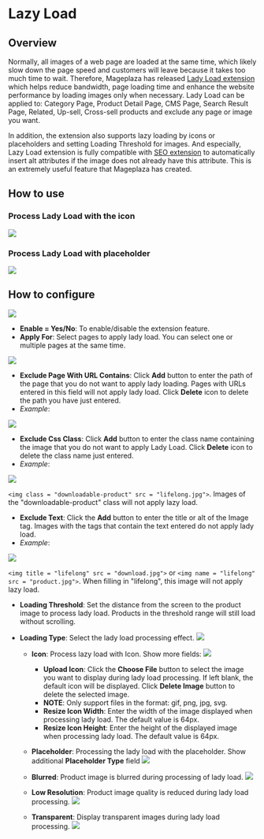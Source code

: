 # Lazy Load

## Overview

Normally, all images of a web page are loaded at the same time, which likely slow down the page speed and customers will leave because it takes too much time to wait. Therefore, Mageplaza has released [Lady Load extension](https://mageplaza.com/magento-2-lazy-load/)  which helps reduce bandwidth, page loading time and enhance the website performance by loading images only when necessary. Lady Load can be applied to: Category Page, Product Detail Page, CMS Page, Search Result Page, Related, Up-sell, Cross-sell products and exclude any page or image you want.

In addition, the extension also supports lazy loading by icons or placeholders and setting Loading Threshold for images. And especially, Lazy Load extension is fully compatible with [SEO extension](https://www.mageplaza.com/magento-2-seo-extension/) to automatically insert alt attributes if the image does not already have this attribute. This is an extremely useful feature that Mageplaza has created.

## How to use

### Process Lady Load with the icon

![](https://i.imgur.com/6pnOIvc.png)

### Process Lady Load with placeholder

![](https://i.imgur.com/Gcj9Bp3.png)

## How to configure

![](https://i.imgur.com/0s7h7kA.png)

- **Enable = Yes/No**: To enable/disable the extension feature.
- **Apply For**: Select pages to apply lady load. You can select one or multiple pages at the same time. 

![](https://i.imgur.com/x6BuaNK.png)

- **Exclude Page With URL Contains**: Click **Add** button to enter the path of the page that you do not want to apply lady loading. Pages with URLs entered in this field will not apply lady load. Click **Delete** icon to delete the path you have just entered.
- *Example*:

![](https://i.imgur.com/gc7Er3V.png)

- **Exclude Css Class**: Click **Add** button to enter the class name containing the image that you do not want to apply Lady Load. Click **Delete** icon to delete the class name just entered.
- *Example*:

![](https://i.imgur.com/uAEyJ7D.png)

`<img class = "downloadable-product" src = "lifelong.jpg">`. Images of the "downloadable-product" class will not apply lazy load.

- **Exclude Text**: Click the **Add** button to enter the title or alt of the Image tag. Images with the tags that contain the text entered do not apply lady load.
- *Example*:

![](https://i.imgur.com/3cfqi4O.png)

`<img title = "lifelong" src = "download.jpg">` or `<img name = "lifelong" src = "product.jpg">`. When filling in "lifelong", this image will not apply lazy load.
- **Loading Threshold**: Set the distance from the screen to the product image to process lady load. Products in the threshold range will still load without scrolling.
- **Loading Type**: Select the lady load processing effect.
![](https://i.imgur.com/v9SthIM.png)

  - **Icon**: Process lazy load with Icon. Show more fields:
  ![](https://i.imgur.com/Q851Wsr.png)
  
    - **Upload Icon**: Click the **Choose File** button to select the image you want to display during lady load processing. If left blank, the default icon will be displayed. Click **Delete Image** button to delete the selected image.
    - **NOTE**: Only support files in the format: gif, png, jpg, svg.
    - **Resize Icon Width**: Enter the width of the image displayed when processing lady load. The default value is 64px.
    - **Resize Icon Height**: Enter the height of the displayed image when processing lady load. The default value is 64px.
    
  - **Placeholder**: Processing the lady load with the placeholder. Show additional **Placeholder Type** field
  ![](https://i.imgur.com/ZmRJM79.png)

  - **Blurred**: Product image is blurred during processing of lady load.
  ![](https://i.imgur.com/MV5aHpP.gif)

  - **Low Resolution**: Product image quality is reduced during lady load processing.
  ![](https://i.imgur.com/Ighh5wH.gif)

  - **Transparent**: Display transparent images during lady load processing.
  ![](https://i.imgur.com/7QFFTBf.gif)
